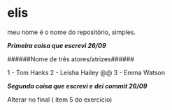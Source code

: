 # elis
meu nome é o nome do repositório, simples. 

*****************Primeira coisa que escrevi 26/09*****************

######Nome de três atores/atrizes######

1 - Tom Hanks
2 - Leisha Hailey @@
3 - Emma Watson

*****************Segunda coisa que escrevi e dei commit 26/09*****************

Alterar no final ( item 5 do exercício)

